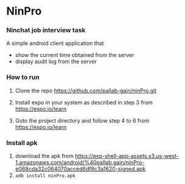 # NinPro

### Ninchat job interview task

A simple android client application that 

- show the current time obtained from the server
- display audit log from the server



### How to run

1. Clone the repo https://github.com/pallab-gain/ninPro.git

2. Install expo in your system as described in step 3 from https://expo.io/learn

3. Goto the project directory and follow step 4 to 6 from https://expo.io/learn

   

### Install apk 

1. download the apk from https://exp-shell-app-assets.s3.us-west-1.amazonaws.com/android/%40pallab.gain/ninPro-e068cda32c064070acced6df8c3a1620-signed.apk
2. `adb install ninPro.apk`
